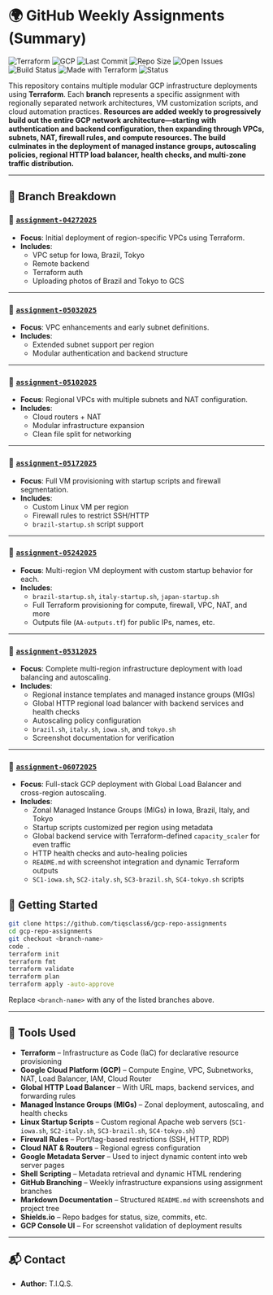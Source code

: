 # 🌍 GitHub Weekly Assignments (Summary)

![Terraform](https://img.shields.io/badge/IaC-Terraform-623CE4?logo=terraform&logoColor=white)
![GCP](https://img.shields.io/badge/Cloud-Google_Cloud-4285F4?logo=googlecloud&logoColor=white)
![Last Commit](https://img.shields.io/github/last-commit/tiqsclass6/gcp-repo-assignments)
![Repo Size](https://img.shields.io/github/repo-size/tiqsclass6/gcp-repo-assignments)
![Open Issues](https://img.shields.io/github/issues/tiqsclass6/gcp-repo-assignments)
![Build Status](https://img.shields.io/badge/Build-Passing-brightgreen)
![Made with Terraform](https://img.shields.io/badge/Made%20with-Terraform-5F43E9?logo=terraform)
![Status](https://img.shields.io/badge/Status-Complete-blue)

This repository contains multiple modular GCP infrastructure deployments using **Terraform**. Each **branch** represents a specific assignment with regionally separated network architectures, VM customization scripts, and cloud automation practices. **Resources are added weekly to progressively build out the entire GCP network architecture—starting with authentication and backend configuration, then expanding through VPCs, subnets, NAT, firewall rules, and compute resources. The build culminates in the deployment of managed instance groups, autoscaling policies, regional HTTP load balancer, health checks, and multi-zone traffic distribution.**

---

## 📌 Branch Breakdown

### 🔹 [`assignment-04272025`](https://github.com/tiqsclass6/gcp-repo-assignments/tree/assignment-04272025)

- **Focus**: Initial deployment of region-specific VPCs using Terraform.
- **Includes**:
  - VPC setup for Iowa, Brazil, Tokyo
  - Remote backend
  - Terraform auth
  - Uploading photos of Brazil and Tokyo to GCS

---

### 🔹 [`assignment-05032025`](https://github.com/tiqsclass6/gcp-repo-assignments/tree/assignment-05032025)

- **Focus**: VPC enhancements and early subnet definitions.
- **Includes**:
  - Extended subnet support per region
  - Modular authentication and backend structure

---

### 🔹 [`assignment-05102025`](https://github.com/tiqsclass6/gcp-repo-assignments/tree/assignment-05102025)

- **Focus**: Regional VPCs with multiple subnets and NAT configuration.
- **Includes**:
  - Cloud routers + NAT
  - Modular infrastructure expansion
  - Clean file split for networking

---

### 🔹 [`assignment-05172025`](https://github.com/tiqsclass6/gcp-repo-assignments/tree/assignment-05172025)

- **Focus**: Full VM provisioning with startup scripts and firewall segmentation.
- **Includes**:
  - Custom Linux VM per region
  - Firewall rules to restrict SSH/HTTP
  - `brazil-startup.sh` script support

---

### 🔹 [`assignment-05242025`](https://github.com/tiqsclass6/gcp-repo-assignments/tree/assignment-05242025)

- **Focus**: Multi-region VM deployment with custom startup behavior for each.
- **Includes**:
  - `brazil-startup.sh`, `italy-startup.sh`, `japan-startup.sh`
  - Full Terraform provisioning for compute, firewall, VPC, NAT, and more
  - Outputs file (`AA-outputs.tf`) for public IPs, names, etc.

---

### 🔹 [`assignment-05312025`](https://github.com/tiqsclass6/gcp-repo-assignments/tree/assignment-05312025)

- **Focus**: Complete multi-region infrastructure deployment with load balancing and autoscaling.
- **Includes**:
  - Regional instance templates and managed instance groups (MIGs)
  - Global HTTP regional load balancer with backend services and health checks
  - Autoscaling policy configuration
  - `brazil.sh`, `italy.sh`, `iowa.sh`, and `tokyo.sh`
  - Screenshot documentation for verification

---

### 🔹 [`assignment-06072025`](https://github.com/tiqsclass6/gcp-repo-assignments/tree/assignment-06072025)

- **Focus**: Full-stack GCP deployment with Global Load Balancer and cross-region autoscaling.
- **Includes**:
  - Zonal Managed Instance Groups (MIGs) in Iowa, Brazil, Italy, and Tokyo
  - Startup scripts customized per region using metadata
  - Global backend service with Terraform-defined `capacity_scaler` for even traffic
  - HTTP health checks and auto-healing policies
  - `README.md` with screenshot integration and dynamic Terraform outputs
  - `SC1-iowa.sh`, `SC2-italy.sh`, `SC3-brazil.sh`, `SC4-tokyo.sh` scripts

## 🚀 Getting Started

```bash
git clone https://github.com/tiqsclass6/gcp-repo-assignments
cd gcp-repo-assignments
git checkout <branch-name>
code .
terraform init
terraform fmt
terraform validate
terraform plan
terraform apply -auto-approve
```

Replace `<branch-name>` with any of the listed branches above.

---

## 🧰 Tools Used

- **Terraform** – Infrastructure as Code (IaC) for declarative resource provisioning
- **Google Cloud Platform (GCP)** – Compute Engine, VPC, Subnetworks, NAT, Load Balancer, IAM, Cloud Router
- **Global HTTP Load Balancer** – With URL maps, backend services, and forwarding rules
- **Managed Instance Groups (MIGs)** – Zonal deployment, autoscaling, and health checks
- **Linux Startup Scripts** – Custom regional Apache web servers (`SC1-iowa.sh`, `SC2-italy.sh`, `SC3-brazil.sh`, `SC4-tokyo.sh`)
- **Firewall Rules** – Port/tag-based restrictions (SSH, HTTP, RDP)
- **Cloud NAT & Routers** – Regional egress configuration
- **Google Metadata Server** – Used to inject dynamic content into web server pages
- **Shell Scripting** – Metadata retrieval and dynamic HTML rendering
- **GitHub Branching** – Weekly infrastructure expansions using assignment branches
- **Markdown Documentation** – Structured `README.md` with screenshots and project tree
- **Shields.io** – Repo badges for status, size, commits, etc.
- **GCP Console UI** – For screenshot validation of deployment results

---

## 📬 Contact

- **Author:** T.I.Q.S.
